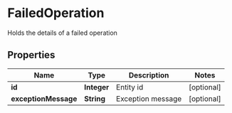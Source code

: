 

# FailedOperation

Holds the details of a failed operation
## Properties

Name | Type | Description | Notes
------------ | ------------- | ------------- | -------------
**id** | **Integer** | Entity id |  [optional]
**exceptionMessage** | **String** | Exception message |  [optional]



